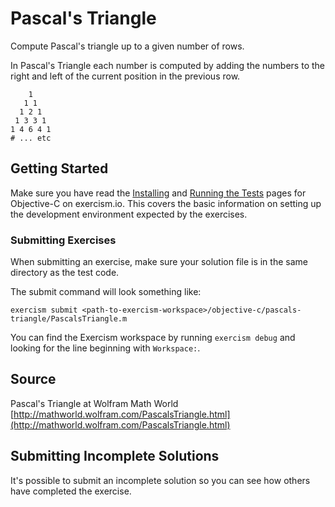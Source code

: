 # Pascal's Triangle

Compute Pascal's triangle up to a given number of rows.

In Pascal's Triangle each number is computed by adding the numbers to
the right and left of the current position in the previous row.

```text
    1
   1 1
  1 2 1
 1 3 3 1
1 4 6 4 1
# ... etc
```

## Getting Started

Make sure you have read the [Installing](https://exercism.io/tracks/objective-c/installation) and
[Running the Tests](https://exercism.io/tracks/objective-c/tests) pages for Objective-C on exercism.io.
This covers the basic information on setting up the development
environment expected by the exercises.

### Submitting Exercises

When submitting an exercise, make sure your solution file is in the same directory as the test code.

The submit command will look something like:

```shell
exercism submit <path-to-exercism-workspace>/objective-c/pascals-triangle/PascalsTriangle.m
```

You can find the Exercism workspace by running `exercism debug` and looking for the line beginning
with `Workspace:`.


## Source

Pascal's Triangle at Wolfram Math World [http://mathworld.wolfram.com/PascalsTriangle.html](http://mathworld.wolfram.com/PascalsTriangle.html)

## Submitting Incomplete Solutions
It's possible to submit an incomplete solution so you can see how others have completed the exercise.
